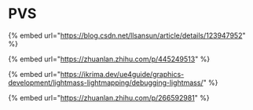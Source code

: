 # PVS

{% embed url="https://blog.csdn.net/llsansun/article/details/123947952" %}

{% embed url="https://zhuanlan.zhihu.com/p/445249513" %}

{% embed url="https://ikrima.dev/ue4guide/graphics-development/lightmass-lightmapping/debugging-lightmass/" %}

{% embed url="https://zhuanlan.zhihu.com/p/266592981" %}

